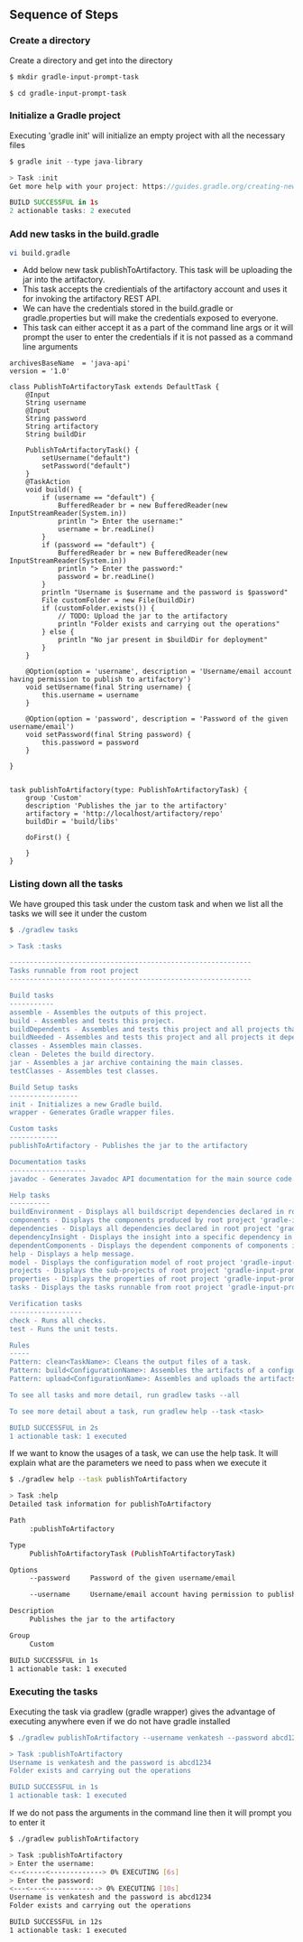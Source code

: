 ## Sequence of Steps
### Create a directory
Create a directory and get into the directory
``` sh
$ mkdir gradle-input-prompt-task
```
```
$ cd gradle-input-prompt-task
```
### Initialize a Gradle project
Executing 'gradle init' will initialize an empty project with all the necessary files

``` gradle
$ gradle init --type java-library

> Task :init
Get more help with your project: https://guides.gradle.org/creating-new-gradle-builds

BUILD SUCCESSFUL in 1s
2 actionable tasks: 2 executed
```
### Add new tasks in the build.gradle
``` sh
vi build.gradle
```
* Add below new task publishToArtifactory. This task will be uploading the jar into the artifactory. 
* This task accepts the credientials of the artifactory account and uses it for invoking the artifactory REST API.
* We can have the credentials stored in the build.gradle or gradle.properties but will make the credentials exposed to everyone.
* This task can either accept it as a part of the command line args or it will prompt the user to enter the credentials if it is not passed as a command line arguments

``` vi
archivesBaseName  = 'java-api'
version = '1.0'

class PublishToArtifactoryTask extends DefaultTask {
	@Input
	String username
	@Input
	String password
	String artifactory	
	String buildDir
	
	PublishToArtifactoryTask() {
		setUsername("default")
		setPassword("default")
	}
	@TaskAction
	void build() {		
		if (username == "default") {
			BufferedReader br = new BufferedReader(new InputStreamReader(System.in))
			println "> Enter the username:"
			username = br.readLine()
		}
		if (password == "default") {
			BufferedReader br = new BufferedReader(new InputStreamReader(System.in))
			println "> Enter the password:"
			password = br.readLine()
		}
		println "Username is $username and the password is $password"
		File customFolder = new File(buildDir)
		if (customFolder.exists()) {
			// TODO: Upload the jar to the artifactory
			println "Folder exists and carrying out the operations"			
		} else {
			println "No jar present in $buildDir for deployment"
		}
	}
	
	@Option(option = 'username', description = 'Username/email account having permission to publish to artifactory')
	void setUsername(final String username) {
		this.username = username
	}
	
	@Option(option = 'password', description = 'Password of the given username/email')
	void setPassword(final String password) {
		this.password = password
	}
	
}

 
task publishToArtifactory(type: PublishToArtifactoryTask) {
	group 'Custom'			
	description 'Publishes the jar to the artifactory'		
	artifactory = 'http://localhost/artifactory/repo'	
	buildDir = 'build/libs'
	
	doFirst() {			
		
	}
}
```

### Listing down all the tasks
We have grouped this task under the custom task and when we list all the tasks we will see it under the custom

``` gradle
$ ./gradlew tasks

> Task :tasks

------------------------------------------------------------
Tasks runnable from root project
------------------------------------------------------------

Build tasks
-----------
assemble - Assembles the outputs of this project.
build - Assembles and tests this project.
buildDependents - Assembles and tests this project and all projects that depend on it.
buildNeeded - Assembles and tests this project and all projects it depends on.
classes - Assembles main classes.
clean - Deletes the build directory.
jar - Assembles a jar archive containing the main classes.
testClasses - Assembles test classes.

Build Setup tasks
-----------------
init - Initializes a new Gradle build.
wrapper - Generates Gradle wrapper files.

Custom tasks
------------
publishToArtifactory - Publishes the jar to the artifactory

Documentation tasks
-------------------
javadoc - Generates Javadoc API documentation for the main source code.

Help tasks
----------
buildEnvironment - Displays all buildscript dependencies declared in root project 'gradle-input-prompt-task'.
components - Displays the components produced by root project 'gradle-input-prompt-task'. [incubating]
dependencies - Displays all dependencies declared in root project 'gradle-input-prompt-task'.
dependencyInsight - Displays the insight into a specific dependency in root project 'gradle-input-prompt-task'.
dependentComponents - Displays the dependent components of components in root project 'gradle-input-prompt-task'. [incubating]
help - Displays a help message.
model - Displays the configuration model of root project 'gradle-input-prompt-task'. [incubating]
projects - Displays the sub-projects of root project 'gradle-input-prompt-task'.
properties - Displays the properties of root project 'gradle-input-prompt-task'.
tasks - Displays the tasks runnable from root project 'gradle-input-prompt-task'.

Verification tasks
------------------
check - Runs all checks.
test - Runs the unit tests.

Rules
-----
Pattern: clean<TaskName>: Cleans the output files of a task.
Pattern: build<ConfigurationName>: Assembles the artifacts of a configuration.
Pattern: upload<ConfigurationName>: Assembles and uploads the artifacts belonging to a configuration.

To see all tasks and more detail, run gradlew tasks --all

To see more detail about a task, run gradlew help --task <task>

BUILD SUCCESSFUL in 2s
1 actionable task: 1 executed
```

If we want to know the usages of a task, we can use the help task. It will explain what are the parameters we need to pass when we execute it

```sh
$ ./gradlew help --task publishToArtifactory

> Task :help
Detailed task information for publishToArtifactory

Path
     :publishToArtifactory

Type
     PublishToArtifactoryTask (PublishToArtifactoryTask)

Options
     --password     Password of the given username/email

     --username     Username/email account having permission to publish to artifactory

Description
     Publishes the jar to the artifactory

Group
     Custom

BUILD SUCCESSFUL in 1s
1 actionable task: 1 executed
```
### Executing the tasks
Executing the task via gradlew (gradle wrapper) gives the advantage of executing anywhere even if we do not have gradle installed

``` gradle
$ ./gradlew publishToArtifactory --username venkatesh --password abcd1234

> Task :publishToArtifactory
Username is venkatesh and the password is abcd1234
Folder exists and carrying out the operations

BUILD SUCCESSFUL in 1s
1 actionable task: 1 executed
```

If we do not pass the arguments in the command line then it will prompt you to enter it

```sh
$ ./gradlew publishToArtifactory

> Task :publishToArtifactory
> Enter the username:
<--<-----<-------------> 0% EXECUTING [6s]
> Enter the password:
<---<---<-------------> 0% EXECUTING [10s]
Username is venkatesh and the password is abcd1234
Folder exists and carrying out the operations

BUILD SUCCESSFUL in 12s
1 actionable task: 1 executed
```